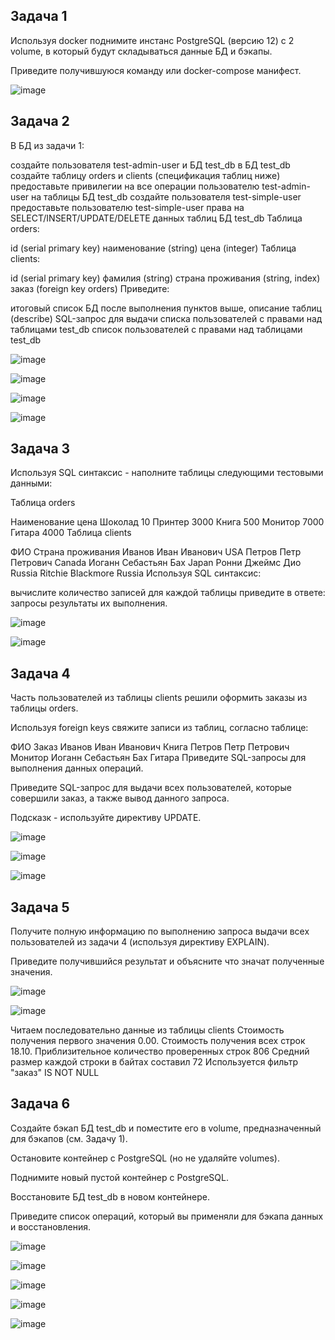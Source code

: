 ## Задача 1

Используя docker поднимите инстанс PostgreSQL (версию 12) c 2 volume, в который будут складываться данные БД и бэкапы.

Приведите получившуюся команду или docker-compose манифест.

![image](https://user-images.githubusercontent.com/112322500/211884000-9155fe7c-8209-4353-8399-7af4132006f6.png)


## Задача 2

В БД из задачи 1:

создайте пользователя test-admin-user и БД test_db
в БД test_db создайте таблицу orders и clients (спeцификация таблиц ниже)
предоставьте привилегии на все операции пользователю test-admin-user на таблицы БД test_db
создайте пользователя test-simple-user
предоставьте пользователю test-simple-user права на SELECT/INSERT/UPDATE/DELETE данных таблиц БД test_db
Таблица orders:

id (serial primary key)
наименование (string)
цена (integer)
Таблица clients:

id (serial primary key)
фамилия (string)
страна проживания (string, index)
заказ (foreign key orders)
Приведите:

итоговый список БД после выполнения пунктов выше,
описание таблиц (describe)
SQL-запрос для выдачи списка пользователей с правами над таблицами test_db
список пользователей с правами над таблицами test_db

![image](https://user-images.githubusercontent.com/112322500/211888857-227a30b8-972e-4235-8fb7-ed32dbb27f47.png)

![image](https://user-images.githubusercontent.com/112322500/211889200-c1551154-1efe-4de6-8c8a-0c06883dbd88.png)

![image](https://user-images.githubusercontent.com/112322500/211889686-3e47f1ac-06c4-4585-b6ab-d6a33e8923ad.png)

![image](https://user-images.githubusercontent.com/112322500/211889878-f42339ba-e8ce-45ba-9e1c-16f47ee8a5cf.png)

## Задача 3

Используя SQL синтаксис - наполните таблицы следующими тестовыми данными:

Таблица orders

Наименование	цена
Шоколад	10
Принтер	3000
Книга	500
Монитор	7000
Гитара	4000
Таблица clients

ФИО	Страна проживания
Иванов Иван Иванович	USA
Петров Петр Петрович	Canada
Иоганн Себастьян Бах	Japan
Ронни Джеймс Дио	Russia
Ritchie Blackmore	Russia
Используя SQL синтаксис:

вычислите количество записей для каждой таблицы
приведите в ответе:
запросы
результаты их выполнения.

![image](https://user-images.githubusercontent.com/112322500/211890466-09f90526-50df-4a49-8edd-ec8d8bb403c6.png)

![image](https://user-images.githubusercontent.com/112322500/211890401-93b742c8-0c44-4112-8db6-4d92a98e9c43.png)


## Задача 4

Часть пользователей из таблицы clients решили оформить заказы из таблицы orders.

Используя foreign keys свяжите записи из таблиц, согласно таблице:

ФИО	Заказ
Иванов Иван Иванович	Книга
Петров Петр Петрович	Монитор
Иоганн Себастьян Бах	Гитара
Приведите SQL-запросы для выполнения данных операций.

Приведите SQL-запрос для выдачи всех пользователей, которые совершили заказ, а также вывод данного запроса.

Подсказк - используйте директиву UPDATE.

![image](https://user-images.githubusercontent.com/112322500/211892150-cbf53dc4-0fe9-47b2-ab95-484a84c28c06.png)

![image](https://user-images.githubusercontent.com/112322500/211893741-a180b5d8-64b7-4755-b0ba-f2c0e02ea3f8.png)

![image](https://user-images.githubusercontent.com/112322500/211894040-9743f2ec-8962-4a03-b1c9-70fae36d6c75.png)

## Задача 5

Получите полную информацию по выполнению запроса выдачи всех пользователей из задачи 4 (используя директиву EXPLAIN).

Приведите получившийся результат и объясните что значат полученные значения.

![image](https://user-images.githubusercontent.com/112322500/211894632-dc6b8af2-c393-4227-832f-6a32fa4af221.png)

![image](https://user-images.githubusercontent.com/112322500/211894692-3bdacfec-a1e1-4674-a0b9-8cf6da9d9780.png)

Читаем последовательно данные из таблицы clients
Стоимость получения первого значения 0.00.
Стоимость получения всех строк 18.10.
Приблизительное количество проверенных строк 806
Средний размер каждой строки в байтах составил 72
Используется фильтр "заказ" IS NOT NULL

## Задача 6

Создайте бэкап БД test_db и поместите его в volume, предназначенный для бэкапов (см. Задачу 1).

Остановите контейнер с PostgreSQL (но не удаляйте volumes).

Поднимите новый пустой контейнер с PostgreSQL.

Восстановите БД test_db в новом контейнере.

Приведите список операций, который вы применяли для бэкапа данных и восстановления.

![image](https://user-images.githubusercontent.com/112322500/211904063-71522f49-f049-4d77-a458-6740bfb9efd4.png)

![image](https://user-images.githubusercontent.com/112322500/211907650-95830adc-e920-4fda-a1f3-2c3fe10cbad6.png)

![image](https://user-images.githubusercontent.com/112322500/211905131-974907f6-edd0-40ea-8cb9-9abd1dae1096.png)

![image](https://user-images.githubusercontent.com/112322500/211911274-cb4b6242-f7d3-4f26-929a-a9ca28a0f760.png)

![image](https://user-images.githubusercontent.com/112322500/211907797-52ef3ab4-1258-47de-9596-990655dd8db8.png)
